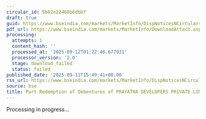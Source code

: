 ```yaml
---
circular_id: 5b82e22468b6dbbf
draft: true
guid: https://www.bseindia.com/markets/MarketInfo/DispNoticesNCirculars.aspx?Noticeid={138AE759-BD33-4396-B5CE-1F9A79420660}&noticeno=20250911-90&dt=09/11/2025&icount=90&totcount=91&flag=0
pdf_url: https://www.bseindia.com/markets/MarketInfo/DownloadAttach.aspx?id=20250911-90&attachedId=
processing:
  attempts: 1
  content_hash: ''
  processed_at: '2025-09-12T01:22:46.677931'
  processor_version: '2.0'
  stage: download_failed
  status: failed
published_date: '2025-09-11T15:49:41+00:00'
rss_url: https://www.bseindia.com/markets/MarketInfo/DispNoticesNCirculars.aspx?Noticeid={138AE759-BD33-4396-B5CE-1F9A79420660}&noticeno=20250911-90&dt=09/11/2025&icount=90&totcount=91&flag=0
source: bse
title: Part Redemption of Debentures of PRAYATNA DEVELOPERS PRIVATE LIMITED
---
```


Processing in progress...